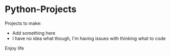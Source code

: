 # Python-Projects

Projects to make:
- Add something here
- I have no idea what though, I'm having issues with thinking what to code

Enjoy life
